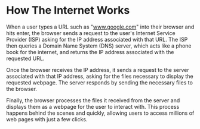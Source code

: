 # How The Internet Works

When a user types a URL such as "www.google.com" into their browser and hits enter, the browser sends a request to the user's Internet Service Provider (ISP) asking for the IP address associated with that URL. The ISP then queries a Domain Name System (DNS) server, which acts like a phone book for the internet, and returns the IP address associated with the requested URL.

Once the browser receives the IP address, it sends a request to the server associated with that IP address, asking for the files necessary to display the requested webpage. The server responds by sending the necessary files to the browser.

Finally, the browser processes the files it received from the server and displays them as a webpage for the user to interact with. This process happens behind the scenes and quickly, allowing users to access millions of web pages with just a few clicks.
